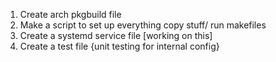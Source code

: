 1. Create arch pkgbuild file
2. Make a script to set up everything copy stuff/ run makefiles
3. Create a systemd service file [working on this]
4. Create a test file {unit testing for internal config}

